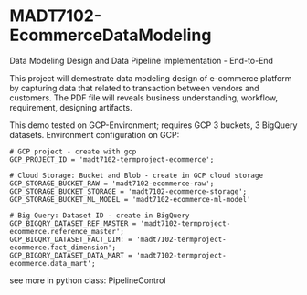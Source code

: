 # MADT7102-EcommerceDataModeling
Data Modeling Design and Data Pipeline Implementation - End-to-End

This project will demostrate data modeling design of e-commerce platform by capturing data that related to transaction between vendors and customers.
The PDF file will reveals business understanding, workflow, requirement, designing artifacts.

This demo tested on GCP-Environment; requires GCP 3 buckets, 3 BigQuery datasets.
Environment configuration on GCP:

    # GCP project - create with gcp
    GCP_PROJECT_ID = 'madt7102-termproject-ecommerce';

    # Cloud Storage: Bucket and Blob - create in GCP cloud storage
    GCP_STORAGE_BUCKET_RAW = 'madt7102-ecommerce-raw';
    GCP_STORAGE_BUCKET_STORAGE = 'madt7102-ecommerce-storage';
    GCP_STORAGE_BUCKET_ML_MODEL = 'madt7102-ecommerce-ml-model'

    # Big Query: Dataset ID - create in BigQuery
    GCP_BIGQRY_DATASET_REF_MASTER = 'madt7102-termproject-ecommerce.reference_master';
    GCP_BIGQRY_DATASET_FACT_DIM: = 'madt7102-termproject-ecommerce.fact_dimension';
    GCP_BIGQRY_DATASET_DATA_MART = 'madt7102-termproject-ecommerce.data_mart';
    
see more in python class: PipelineControl

